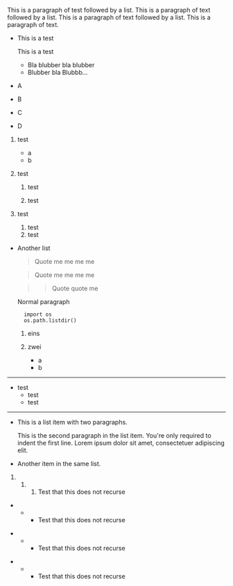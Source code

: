 This is a paragraph of test followed by a list. This is
a paragraph of text followed by a list. This is a paragraph
of text followed by a list. This is a paragraph of text.

* This is
a test

    This is a 
test

    * Bla blubber
    bla blubber
    * Blubber bla
    Blubbb...

* A
* B

* C
* D

1. test
    * a
    * b

2. test
    1. test

    2. test

3. test
    1. test
    2. test

* Another list

    > Quote me
    me me me

    > Quote me
    me me me

    > > Quote quote me

    Normal paragraph

        import os
        os.path.listdir()

    1. eins

    2. zwei
        * a
        * b

***

* test
    * test
    * test

***

*   This is a list item with two paragraphs.

    This is the second paragraph in the list item. You're
only required to indent the first line. Lorem ipsum dolor
sit amet, consectetuer adipiscing elit.

*   Another item in the same list.


1. 1. 1. Test that this does not recurse


* * * Test that this does not recurse

- - - Test that this does not recurse

+ + + Test that this does not recurse

